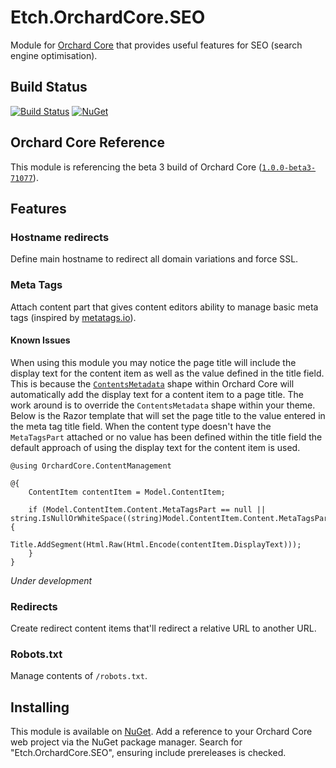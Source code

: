 # Etch.OrchardCore.SEO

Module for [Orchard Core](https://github.com/OrchardCMS/OrchardCore) that provides useful features for SEO (search engine optimisation).

## Build Status

[![Build Status](https://secure.travis-ci.org/etchuk/Etch.OrchardCore.SEO.png?branch=master)](http://travis-ci.org/etchuk/Etch.OrchardCore.SEO) [![NuGet](https://img.shields.io/nuget/v/Etch.OrchardCore.SEO.svg)](https://www.nuget.org/packages/Etch.OrchardCore.SEO)

## Orchard Core Reference

This module is referencing the beta 3 build of Orchard Core ([`1.0.0-beta3-71077`](https://www.nuget.org/packages/OrchardCore.Module.Targets/1.0.0-beta3-71077)).

## Features

### Hostname redirects

Define main hostname to redirect all domain variations and force SSL.

### Meta Tags

Attach content part that gives content editors ability to manage basic meta tags (inspired by [metatags.io](https://metatags.io)).

#### Known Issues

When using this module you may notice the page title will include the display text for the content item as well as the value defined in the title field. This is because the [`ContentsMetadata`](https://github.com/OrchardCMS/OrchardCore/blob/dev/src/OrchardCore.Modules/OrchardCore.Contents/Views/ContentsMetadata.cshtml) shape within Orchard Core will automatically add the display text for a content item to a page title. The work around is to override the `ContentsMetadata` shape within your theme. Below is the Razor template that will set the page title to the value entered in the meta tag title field. When the content type doesn't have the `MetaTagsPart` attached or no value has been defined within the title field the default approach of using the display text for the content item is used.

```
@using OrchardCore.ContentManagement

@{
    ContentItem contentItem = Model.ContentItem;

    if (Model.ContentItem.Content.MetaTagsPart == null || string.IsNullOrWhiteSpace((string)Model.ContentItem.Content.MetaTagsPart.Title)) {
        Title.AddSegment(Html.Raw(Html.Encode(contentItem.DisplayText)));
    }
}
```

*Under development*

### Redirects

Create redirect content items that'll redirect a relative URL to another URL.

### Robots.txt

Manage contents of `/robots.txt`.

## Installing

This module is available on [NuGet](https://www.nuget.org/packages/Etch.OrchardCore.SEO). Add a reference to your Orchard Core web project via the NuGet package manager. Search for "Etch.OrchardCore.SEO", ensuring include prereleases is checked.
